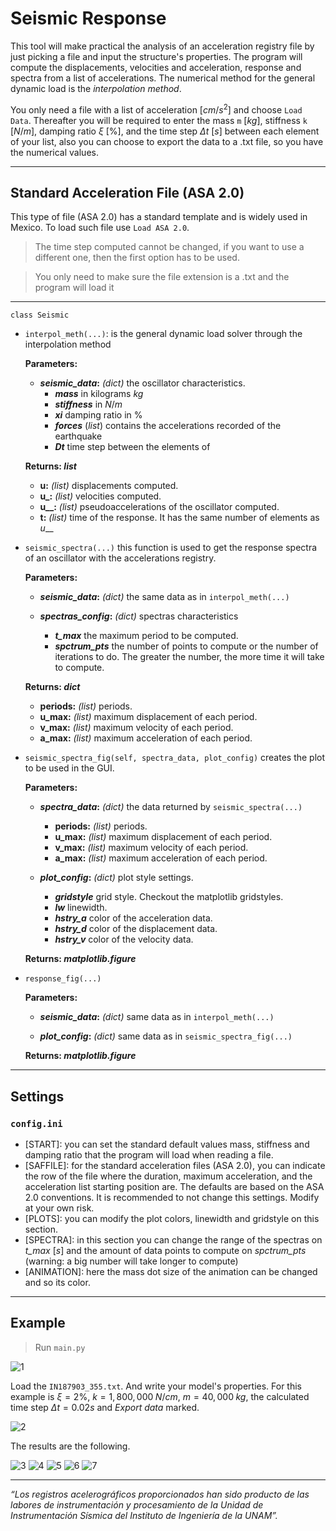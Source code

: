 # Seismic Response

This tool will make practical the analysis of an acceleration registry file by just picking a file and input the structure's properties. The program will compute the displacements, velocities and acceleration, response and spectra from a list of accelerations. The numerical method for the general dynamic load is the _interpolation method_.

You only need a file with a list of acceleration [$cm/s^2$] and choose `Load Data`. Thereafter you will be required to enter the mass `m` [$kg$], stiffness `k` [$N/m$], damping ratio $\xi$ [\%], and the time step $\Delta t$ [$s$] between each element of your list, also you can choose to export the data to a .txt file, so you have the numerical values.

---
## Standard Acceleration File (ASA 2.0)

This type of file (ASA 2.0) has a standard template and is widely used in Mexico. To load such file use `Load ASA 2.0`.

> The time step computed cannot be changed, if you want to use a different one, then the first option has to be used.

> You only need to make sure the file extension is a .txt and the program will load it
---

`class Seismic`

* `interpol_meth(...)`: is the general dynamic load solver through the interpolation method

    **Parameters:** 
    
    * **_seismic_data_:** _(dict)_ the oscillator characteristics.
      * **_mass_**  in kilograms $kg$
      * **_stiffness_** in $N/m$
      * **_xi_** damping ratio in %
      * **_forces_** (_list_) contains the accelerations recorded of the earthquake
      * **_Dt_** time step between the elements of 

    **Returns: _list_** 
    
    * **u:**  _(list)_ displacements computed.
    * **u_:**  _(list)_ velocities computed.
    * **u__:**  _(list)_ pseudoaccelerations of the oscillator computed.
    * **t:**  _(list)_ time of the response. It has the same number of elements as _u___

* `seismic_spectra(...)` this function is used to get the response spectra of an oscillator with the accelerations registry.

    **Parameters:** 
    
    * **_seismic_data_:** _(dict)_ the same data as in `interpol_meth(...)`

    * **_spectras_config_:** _(dict)_ spectras characteristics
      * **_t_max_**  the maximum period to be computed.
      * **_spctrum_pts_** the number of points to compute or the number of iterations to do. The greater the number, the more time it will take to compute.

    **Returns: _dict_** 
    
    * **periods:**  _(list)_ periods.
    * **u_max:**  _(list)_ maximum displacement of each period.
    * **v_max:**  _(list)_ maximum velocity of each period.
    * **a_max:**  _(list)_ maximum acceleration of each period.

* `seismic_spectra_fig(self, spectra_data, plot_config)` creates the plot to be used in the GUI.

    **Parameters:** 
    
    * **_spectra_data_:** _(dict)_ the data returned by `seismic_spectra(...)`  
      * **periods:**  _(list)_ periods.
      * **u_max:**  _(list)_ maximum displacement of each period.
      * **v_max:**  _(list)_ maximum velocity of each period.
      * **a_max:**  _(list)_ maximum acceleration of each period.

    * **_plot_config_:** _(dict)_ plot style settings.
      * **_gridstyle_**  grid style. Checkout the matplotlib gridstyles.
      * **_lw_** linewidth.
      * **_hstry_a_** color of the acceleration data.
      * **_hstry_d_** color of the displacement data.
      * **_hstry_v_** color of the velocity data.

    **Returns: _matplotlib.figure_**

* `response_fig(...)`

    **Parameters:** 
    
    * **_seismic_data_:** _(dict)_ same data as in `interpol_meth(...)`

    * **_plot_config_:** _(dict)_ same data as in `seismic_spectra_fig(...)`

    **Returns: _matplotlib.figure_**


---
## Settings
### `config.ini`

* [START]: you can set the standard default values mass, stiffness and damping ratio that the program will load when reading a file.
* [SAFFILE]: for the standard acceleration files (ASA 2.0), you can indicate the row of the file where the duration, maximum acceleration, and the acceleration list starting position are. The defaults are based on the ASA 2.0 conventions. It is recommended to not change this settings. Modify at your own risk.
* [PLOTS]: you can modify the plot colors, linewidth and gridstyle on this section.
* [SPECTRA]: in this section you can change the range of the spectras on _t_max_ [$s$] and the amount of data points to compute on _spctrum_pts_ (warning: a big number will take longer to compute)
* [ANIMATION]: here the mass dot size of the animation can be changed and so its color.
---
## Example

> Run `main.py`

![1](assets/img_1.png)

Load the `IN187903_355.txt`. And write your model's properties. For this example is $\xi=2\%$, $k=1,800,000 \; N/cm$, $m=40,000\; kg$, the calculated time step $\Delta t=0.02 s$ and _Export data_ marked.

![2](assets/img_2.png)

The results are the following.

![3](assets/results_1.png)
![4](assets/results_2.png)
![5](assets/results_3.png)
![6](assets/results_4.gif)
![7](assets/data_res.png)

---
_“Los registros acelerográficos proporcionados han sido producto de las labores de instrumentación y procesamiento de la Unidad de Instrumentación Sísmica del Instituto de Ingeniería de la UNAM”._
